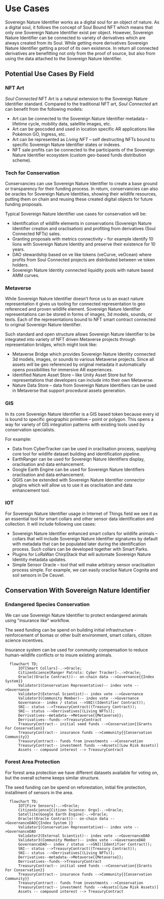 # Use Cases

Sovereign Nature Identifier works as a digital soul for an object of nature. As a digital soul, it follows the concept of Soul Bound NFT which means that only one Sovereign Nature Identifier exist per object. However, Sovereign Nature Identifier can be connected to variety of derivatives which are always created from its Soul.
While getting more derivatives Sovereign Nature Identifier getting a proof of its own existence. In return all connected derivatives are benefitting not only from the proof of source, but also from using the data attached to the Sovereign Nature Identifier.

## Potential Use Cases By Field

### NFT Art

_Soul Connected_ NFT Art is a natural extension to the Sovereign Nature Identifier standard. Compared to the traditional NFT art, _Soul Connected_ art can benefit from the following models:

- Art can be connected to the Sovereign Nature Identifier metadata – lifetime cycle, mobility data, satellite images, etc.
- Art can be geocoded and used in location specific AR applications like Pokémon GO, Ingress, etc.
- Art can be represented as _Living NFT_ – self destructing NFTs bound to specific Sovereign Nature Identifier states or indexes.
- NFT sale profits can be connected to the participants of the Sovereign Nature Identifier ecosystem (custom geo-based funds distribution scheme).

### Tech for Conservation

Conservancies can use Sovereign Nature Identifier to create a base ground or transparency for their funding process. In return, conservancies can also be oracles for Sovereign Nature Identities, showing their wildlife resources, putting them on chain and reusing these created digital objects for future funding proposals.

Typical Sovereign Nature Identifier use cases for conservation will be:

- Identification of wildlife elements in conservations (Sovereign Nature Identifier creation and oraclisation) and profiting from derivatives (Soul Connected NFTs) sales.
- Granting proposals with metrics connectivity – for example identify 10 lions with Sovereign Nature Identity and preserve their existence for 10 years.
- DAO stewardship based on ve like tokens (veCurve, veOcean) where profits from Soul Connected projects are distributed between ve token holders.
- Sovereign Nature Identity connected liquidity pools with nature based AMM curves.

### Metaverse

While Sovereign Nature Identifier doesn’t force us to an exact nature representation it gives us tooling for connected representation to geo referenced and proven wildlife element.
Sovereign Nature Identifier representations can be stored in forms of images, 3d models, sounds, or texts. Each of the representations bound to NFT smart contract connected to original Sovereign Nature Identifier.

Such standard and open structure allows Sovereign Nature Identifier to be integrated into variety of NFT driven Metaverse projects through representation bridges, which might look like:

- Metaverse Bridge which provides Sovereign Nature Identity connected 3d models, images, or sounds to various Metaverse projects. Since all assets will be geo referenced by original metadata it automatically opens possibilities for immersive AR experiences.
- Identified Nature Asset Store – like Unity Asset Store but for representations that developers can include into their own Metaverse.
- Nature Data Store – data from Sovereign Nature Identifiers can be used in Metaverse that support procedural assets generation.

### GIS

In its core Sovereign Nature Identifier is a GIS based token because every id is bound to specific geographic primitive – point or polygon. This opens a way for variety of GIS integration patterns with existing tools used by conservation specialists.

For example:

- Data from CyberTracker can be used in oraclisation process, supplying core tool for wildlife dataset building and identification pipeline.
- EarthRanger can be used for Sovereign Nature Identifiers display, oraclisation and data enhancement.
- Google Earth Engine can be used for Sovereign Nature Identifiers oraclisation and data enhancement.
- QGIS can be extended with Sovereign Nature Identifier connector plugins which will allow us to use it as oraclisation and data enhancement tool.

### IOT

For Sovereign Nature Identifier usage in Internet of Things field we see it as an essential tool for smart collars and other sensor data identification and collection. It will include following use cases:

- Sovereign Nature Identifier enhanced smart collars for wildlife animals – collars that will include Sovereign Nature Identifier signatures by default with metadata that can be populated later during the identification process. Such collars can be developed together with Smart Parks.
- Plugins for LoRaWan ChirpStack that will automate Sovereign Nature Identity metadata updates.
- Simple Sensor Oracle – tool that will make arbitrary sensor oraclisation process simple. For example, we can easily oraclise Nature Cognita and soil sensors in De Ceuvel.

## Conservation With Sovereign Nature Identifier

### Endangered Species Conservation

We can use Sovereign Nature Identifier to protect endangered animals using "insurance like" workflow.

The seed funding can be spend on building initial infrastructure - reinforcement of bomas or other built environment, smart collars, citizen science incentives.

Insurance system can be used for community compensation to reduce human-wildlife conflicts or to insure existing animals.

```mermaid
  flowchart TD;
      IOT[Smart Collars]-.->Oracle;
      CitizenScience[Ranger Patrols: Cyber Tracker]-.->Oracle;
      Oracle((Oracle Contract))-- on-chain data -->Governance{{Index System}}
      Validator1(Conservation Representative)-- index vote -->Governance
      Validator2(External Scientist)-- index vote -->Governance
      Validator3(Community Member)-- index vote -->Governance
      Governance-- index / status -->SNI((Identifier Contract));
      SNI-- status -->TreasuryContract((Treasury Contract));
      SNI-- status -->Derrivatives[(Living NFTs)];
      Derrivatives--metadata-->Metaverse{{Metaverse}};
      Derrivatives--funds-->TreasuryContract
      TreasuryContract-- initial seed funds -->Conservation{{Grants For Conservation}}
      TreasuryContract-- insurance funds -->Community{{Conservation Community}}
      TreasuryContract-- funds from investments -->Conservation
      TreasuryContract-- investment funds -->Assets[(Low Risk Assets)]
      Assets -- compound interest --> TreasuryContract
```

### Forest Area Protection

For forest area protection we have different datasets available for voting on, but the overall scheme keeps similar structure.

The seed funding can be spend on reforestation, initial fire protection, installment of sensors in the area.

```mermaid
  flowchart TD;
      IOT[Fire Sensors]-.->Oracle;
      CitizenScience[Citizen Science: Orgo]-.->Oracle;
      Satellite[Google Earth Engine]-.->Oracle;
      Oracle((Oracle Contract))-- on-chain data -->GovernanceDAO{{Index System }}
      Validator1(Conservation Representative)-- index vote -->GovernanceDAO
      Validator2(External Scientist)-- index vote -->GovernanceDAO
      Validator3(Community Member)-- index vote -->GovernanceDAO
      GovernanceDAO-- index / status -->SNI((Identifier Contract));
      SNI-- status -->TreasuryContract((Treasury Contract));
      SNI-- status -->Derrivatives[(Living NFTs)];
      Derrivatives--metadata-->Metaverse{{Metaverse}};
      Derrivatives--funds-->TreasuryContract
      TreasuryContract-- initial seed funds -->Conservation{{Grants For Conservation}}
      TreasuryContract-- insurance funds -->Community{{Conservation Community}}
      TreasuryContract-- funds from investments -->Conservation
      TreasuryContract-- investment funds -->Assets[(Low Risk Assets)]
      Assets -- compound interest --> TreasuryContract
```
